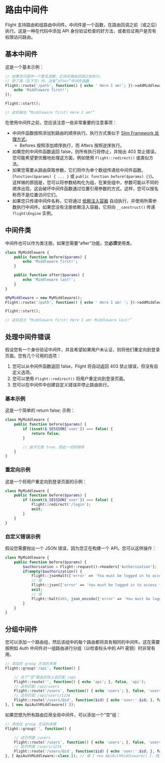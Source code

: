 # 路由中间件

Flight 支持路由和组路由中间件。中间件是一个函数，在路由回调之前（或之后）执行。这是一种在代码中添加 API 身份验证检查的好方法，或者验证用户是否有权限访问路由。

## 基本中间件

这是一个基本示例：

```php
// 如果您只提供一个匿名函数，它将在路由回调之前执行。
// 除了类（见下文）外，没有“after”中间件函数
Flight::route('/path', function() { echo ' Here I am!'; })->addMiddleware(function() {
	echo 'Middleware first!';
});

Flight::start();

// 这将输出 “Middleware first! Here I am!”
```

在使用中间件之前，您应该注意一些非常重要的注意事项：
- 中间件函数按照添加到路由的顺序执行。执行方式类似于 [Slim Framework 处理方式](https://www.slimframework.com/docs/v4/concepts/middleware.html#how-does-middleware-work)。
   - Befores 按照添加顺序执行，而 Afters 按照逆序执行。
- 如果您的中间件函数返回 false，则所有执行将停止，并抛出 403 禁止错误。您可能希望更优雅地处理这方面，例如使用 `Flight::redirect()` 或类似方法。
- 如果您需要从路由获取参数，它们将作为单个数组传递给中间件函数。(`function($params) { ... }` 或 `public function before($params) {}`)。这样做的原因是，您可以将参数结构化为组，在某些组中，参数可能以不同的顺序出现，这会破坏中间件函数通过位置引用参数的方式。这样，您可以按名称而不是位置访问它们。
- 如果您只传递中间件名称，它将通过 [依赖注入容器](dependency-injection-container) 自动执行，并使用所需参数执行中间件。如果您没有注册依赖注入容器，它将向 `__construct()` 传递 `flight\Engine` 实例。

## 中间件类

中间件也可以作为类注册。如果您需要“after”功能，您**必须**使用类。

```php
class MyMiddleware {
	public function before($params) {
		echo 'Middleware first!';
	}

	public function after($params) {
		echo 'Middleware last!';
	}
}

$MyMiddleware = new MyMiddleware();
Flight::route('/path', function() { echo ' Here I am! '; })->addMiddleware($MyMiddleware); // 也可以 ->addMiddleware([ $MyMiddleware, $MyMiddleware2 ]);

Flight::start();

// 这将显示 “Middleware first! Here I am! Middleware last!”
```

## 处理中间件错误

假设您有一个身份验证中间件，并且希望如果用户未认证，则将他们重定向到登录页面。您有几个可用的选项：

1. 您可以从中间件函数返回 false，Flight 将自动返回 403 禁止错误，但没有自定义选项。
1. 您可以使用 `Flight::redirect()` 将用户重定向到登录页面。
1. 您可以在中间件中创建自定义错误并停止路由执行。

### 基本示例

这是一个简单的 return false; 示例：
```php
class MyMiddleware {
	public function before($params) {
		if (isset($_SESSION['user']) === false) {
			return false;
		}

		// 由于它是 true，因此一切将继续
	}
}
```

### 重定向示例

这是一个将用户重定向到登录页面的示例：
```php
class MyMiddleware {
	public function before($params) {
		if (isset($_SESSION['user']) === false) {
			Flight::redirect('/login');
			exit;
		}
	}
}
```

### 自定义错误示例

假设您需要抛出一个 JSON 错误，因为您正在构建一个 API。您可以这样操作：
```php
class MyMiddleware {
	public function before($params) {
		$authorization = Flight::request()->headers['Authorization'];
		if(empty($authorization)) {
			Flight::jsonHalt(['error' => 'You must be logged in to access this page.'], 403);
			// 或
			Flight::json(['error' => 'You must be logged in to access this page.'], 403);
			exit;
			// 或
			Flight::halt(403, json_encode(['error' => 'You must be logged in to access this page.']));
		}
	}
}
```

## 分组中间件

您可以添加一个路由组，然后该组中的每个路由都将具有相同的中间件。这在需要按例如 Auth 中间件对一组路由进行分组（以检查标头中的 API 密钥）时非常有用。

```php
// 添加在 group 方法的末尾
Flight::group('/api', function() {

	// 这个“空”路由实际上会匹配 /api
	Flight::route('', function() { echo 'api'; }, false, 'api');
	// 这将匹配 /api/users
    Flight::route('/users', function() { echo 'users'; }, false, 'users');
	// 这将匹配 /api/users/1234
	Flight::route('/users/@id', function($id) { echo 'user:'.$id; }, false, 'user_view');
}, [ new ApiAuthMiddleware() ]);
```

如果您想为所有路由应用全局中间件，可以添加一个“空”组：

```php
// 添加在 group 方法的末尾
Flight::group('', function() {

	// 这仍然是 /users
	Flight::route('/users', function() { echo 'users'; }, false, 'users');
	// 这仍然是 /users/1234
	Flight::route('/users/@id', function($id) { echo 'user:'.$id; }, false, 'user_view');
}, [ ApiAuthMiddleware::class ]); // 或 [ new ApiAuthMiddleware() ]，效果相同
```